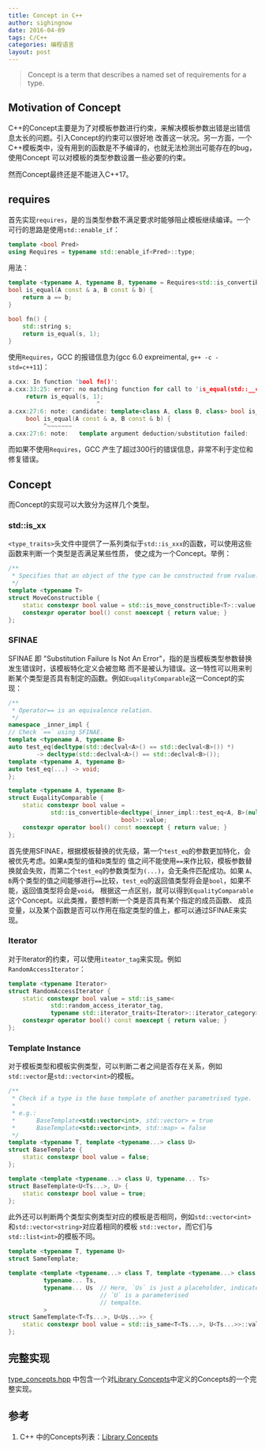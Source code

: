 ```yaml
---
title: Concept in C++
author: sighingnow
date: 2016-04-09
tags: C/C++
categories: 编程语言
layout: post
---
```


> Concept is a term that describes a named set of requirements for a type.

<!--more-->

Motivation of Concept
-----------------------

C++的Concept主要是为了对模板参数进行约束，来解决模板参数出错是出错信息太长的问题。引入Concept的约束可以很好地
改善这一状况。另一方面，一个C++模板类中，没有用到的函数是不予编译的，也就无法检测出可能存在的bug，使用Concept
可以对模板的类型参数设置一些必要的约束。

然而Concept最终还是不能进入C++17。

requires
--------

首先实现`requires`，是的当类型参数不满足要求时能够阻止模板继续编译。一个可行的思路是使用`std::enable_if`：

~~~cpp
template <bool Pred>
using Requires = typename std::enable_if<Pred>::type;
~~~

用法：

~~~cpp
template <typename A, typename B, typename = Requires<std::is_convertible<A, B>::value>>
bool is_equal(A const & a, B const & b) {
    return a == b;
}

bool fn() {
    std::string s;
    return is_equal(s, 1);
}
~~~

使用`Requires`，GCC 的报错信息为(gcc 6.0 expreimental, `g++ -c -std=c++11`)：

~~~cpp
a.cxx: In function 'bool fn()':
a.cxx:33:25: error: no matching function for call to 'is_equal(std::__cxx11::string&, int)'
     return is_equal(s, 1);
                         ^
a.cxx:27:6: note: candidate: template<class A, class B, class> bool is_equal(const A&, const B&)
     bool is_equal(A const & a, B const & b) {
          ^~~~~~~~
a.cxx:27:6: note:   template argument deduction/substitution failed:
~~~

而如果不使用`Requires`，GCC 产生了超过300行的错误信息，非常不利于定位和修复错误。

Concept
-------

而Concept的实现可以大致分为这样几个类型。

### std::is_xx

`<type_traits>`头文件中提供了一系列类似于`std::is_xxx`的函数，可以使用这些函数来判断一个类型是否满足某些性质，
使之成为一个Concept。举例：

~~~cpp
/**
 * Specifies that an object of the type can be constructed from rvalue.
 */
template <typename T>
struct MoveConstructible {
    static constexpr bool value = std::is_move_constructible<T>::value;
    constexpr operator bool() const noexcept { return value; }
};
~~~

### SFINAE

SFINAE 即 "Substitution Failure Is Not An Error"，指的是当模板类型参数替换发生错误时，该模板特化定义会被忽略
而不是被认为错误。这一特性可以用来判断某个类型是否具有制定的函数。例如`EuqalityComparable`这一Concept的实现：

~~~cpp
/**
 * Operator== is an equivalence relation.
 */
namespace _inner_impl {
// Check `==` using SFINAE.
template <typename A, typename B>
auto test_eq(decltype(std::declval<A>() == std::declval<B>()) *)
        -> decltype(std::declval<A>() == std::declval<B>());
template <typename A, typename B>
auto test_eq(...) -> void;
};

template <typename A, typename B>
struct EuqalityComparable {
    static constexpr bool value =
            std::is_convertible<decltype(_inner_impl::test_eq<A, B>(nullptr)),
                                bool>::value;
    constexpr operator bool() const noexcept { return value; }
};
~~~

首先使用SFINAE，根据模板替换的优先级，第一个`test_eq`的参数更加特化，会被优先考虑。如果`A`类型的值和`B`类型的
值之间不能使用`==`来作比较，模板参数替换就会失败，而第二个`test_eq`的参数类型为`(...)`，会无条件匹配成功。如果
`A`、`B`两个类型的值之间能够进行`==`比较，`test_eq`的返回值类型将会是`bool`，如果不能，返回值类型将会是`void`。
根据这一点区别，就可以得到`EqualityComparable`这个Concept。以此类推，要想判断一个类是否具有某个指定的成员函数、
成员变量，以及某个函数是否可以作用在指定类型的值上，都可以通过SFINAE来实现。

### Iterator

对于Iterator的约束，可以使用`iteator_tag`来实现。例如`RandomAccessIterator`：

~~~cpp
template <typename Iterator>
struct RandomAccessIterator {
    static constexpr bool value = std::is_same<
            std::random_access_iterator_tag,
            typename std::iterator_traits<Iterator>::iterator_category>::value;
    constexpr operator bool() const noexcept { return value; }
};
~~~

### Template Instance

对于模板类型和模板实例类型，可以判断二者之间是否存在关系，例如`std::vector`是`std::vector<int>`的模板。

~~~cpp
/**
 * Check if a type is the base template of another parametrised type.
 *
 * e.g.:
 *      BaseTemplate<std::vector<int>, std::vector> = true
 *      BaseTemplate<std::vector<int>, std::map> = false
 */
template <typename T, template <typename...> class U>
struct BaseTemplate {
    static constexpr bool value = false;
};

template <template <typename...> class U, typename... Ts>
struct BaseTemplate<U<Ts...>, U> {
    static constexpr bool value = true;
};
~~~

此外还可以判断两个类型实例类型对应的模板是否相同，例如`std::vector<int>`和`std::vector<string>`对应着相同的模板
`std::vector`，而它们与`std::list<int>`的模板不同。

~~~cpp
template <typename T, typename U>
struct SameTemplate;

template <template <typename...> class T, template <typename...> class U,
          typename... Ts,
          typename... Us  // Here, `Us` is just a placeholder, indicates that
                          // `U` is a parameterised
                          // tempalte.
          >
struct SameTemplate<T<Ts...>, U<Us...>> {
    static constexpr bool value = std::is_same<T<Ts...>, U<Ts...>>::value;
};
~~~

完整实现
--------

[type_concepts.hpp](https://github.com/sighingnow/algebra.h/blob/master/include/algebra/basic/type_concepts.hpp)
中包含一个对[Library Concepts](http://en.cppreference.com/w/cpp/concept)中定义的Concepts的一个完整实现。


参考
----

1. C++ 中的Concepts列表：[Library Concepts](http://en.cppreference.com/w/cpp/concept)

